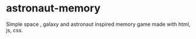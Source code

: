 # astronaut-memory
Simple space , galaxy and astronaut inspired memory game made with html, js, css.
